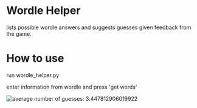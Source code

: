 # Wordle Helper

lists possible wordle answers and suggests guesses given feedback from the game.

# How to use

run wordle_helper.py

enter information from wordle and press 'get words'

![average number of guesses: 3.447812906019922](https://github.com/TomHessler/wordle_helper/main/data/Figure.png)
